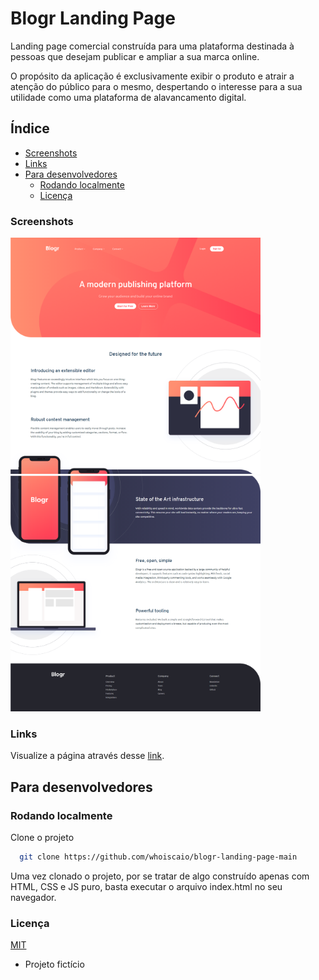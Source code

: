 
# Blogr Landing Page

Landing page comercial construída para uma plataforma destinada à pessoas que desejam publicar e ampliar a sua marca online.

O propósito da aplicação é exclusivamente exibir o produto e atrair a atenção do público para o mesmo, despertando o interesse para a sua utilidade como uma plataforma de alavancamento digital.

## Índice

- [Screenshots](#screenshots)
- [Links](#links)
- [Para desenvolvedores](#para-desenvolvedores)
  - [Rodando localmente](#rodando-localmente)
  - [Licença](#licença)
### Screenshots

<div>
  <img src="./utils/blogr_1.png" width="400" />
  <img src="./utils/blogr_2.png" width="400" />
</div>

### Links

Visualize a página através desse [link](https://whoiscaio.github.io/blogr-landing-page-main/).


## Para desenvolvedores

### Rodando localmente

Clone o projeto

```bash
  git clone https://github.com/whoiscaio/blogr-landing-page-main
```

Uma vez clonado o projeto, por se tratar de algo construído apenas com HTML, CSS e JS puro, basta executar o arquivo index.html no seu navegador.

### Licença

[MIT](https://choosealicense.com/licenses/mit/)

* Projeto fictício

